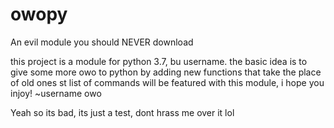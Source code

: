 # owopy
An evil module you should NEVER download

this project is a module for python 3.7, bu username. the basic idea is to give some more owo to python by adding new functions that take the place of old ones  st list of commands will be featured with this module, i hope you injoy! ~username owo



Yeah so its bad, its just a test, dont hrass me over it lol
